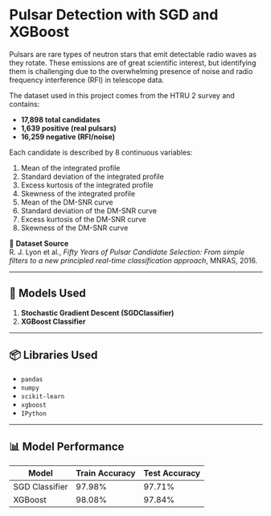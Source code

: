 # Pulsar Detection with SGD and XGBoost

Pulsars are rare types of neutron stars that emit detectable radio waves as they rotate. These emissions are of great scientific interest, but identifying them is challenging due to the overwhelming presence of noise and radio frequency interference (RFI) in telescope data.

The dataset used in this project comes from the HTRU 2 survey and contains:
- **17,898 total candidates**
- **1,639 positive (real pulsars)**
- **16,259 negative (RFI/noise)**

Each candidate is described by 8 continuous variables:
1. Mean of the integrated profile  
2. Standard deviation of the integrated profile  
3. Excess kurtosis of the integrated profile  
4. Skewness of the integrated profile  
5. Mean of the DM-SNR curve  
6. Standard deviation of the DM-SNR curve  
7. Excess kurtosis of the DM-SNR curve  
8. Skewness of the DM-SNR curve  

📄 **Dataset Source**  
R. J. Lyon et al., *Fifty Years of Pulsar Candidate Selection: From simple filters to a new principled real-time classification approach*, MNRAS, 2016.

---

## 🧠 Models Used

1. **Stochastic Gradient Descent (SGDClassifier)**
2. **XGBoost Classifier**

---

## 📦 Libraries Used

- `pandas`  
- `numpy`  
- `scikit-learn`  
- `xgboost`  
- `IPython`

---

## 📊 Model Performance

| Model            | Train Accuracy   | Test Accuracy |
|------------------|------------------|---------------|
| SGD Classifier   | 97.98%           | 97.71%        |
| XGBoost          | 98.08%           | 97.84%        |
